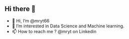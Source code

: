 ## Hi there 👋

- 👋 Hi, I’m @mryt66
- 👀 I’m interested in Data Science and Machine learning.
- 📫 How to reach me ? @mryt on Linkedin

<!--
**mryt66/mryt66** is a ✨ _special_ ✨ repository because its `README.md` (this file) appears on your GitHub profile.

Here are some ideas to get you started:

- 🔭 I’m currently working on ...
- 🌱 I’m currently learning ...
- 👯 I’m looking to collaborate on ...
- 🤔 I’m looking for help with ...
- 💬 Ask me about ...
- 📫 How to reach me: ...
- 😄 Pronouns: ...
- ⚡ Fun fact: ...
-->

